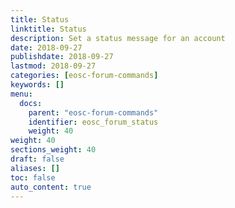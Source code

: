 ```yaml
---
title: Status
linktitle: Status
description: Set a status message for an account
date: 2018-09-27
publishdate: 2018-09-27
lastmod: 2018-09-27
categories: [eosc-forum-commands]
keywords: []
menu:
  docs:
    parent: "eosc-forum-commands"
    identifier: eosc_forum_status
    weight: 40
weight: 40
sections_weight: 40
draft: false
aliases: []
toc: false
auto_content: true
---
```



